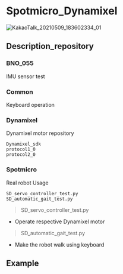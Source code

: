 # Spotmicro_Dynamixel
![KakaoTalk_20210509_183602334_01](https://user-images.githubusercontent.com/71168984/118210697-c903b900-b4a5-11eb-9b49-61359dafa23c.jpg)

## Description_repository

### BNO_055
IMU sensor test 

### Common
Keyboard operation

### Dynamixel
Dynamixel motor repository
```
Dynamixel_sdk
protocol1_0
protocol2_0
```

### Spotmicro
Real robot Usage

```
SD_servo_controller_test.py
SD_automatic_gait_test.py
```

> SD_servo_controller_test.py
* Operate respective Dynamixel motor 

> SD_automatic_gait_test.py
* Make the robot walk using keyboard 

## Example



